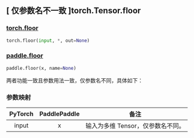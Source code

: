 ## [ 仅参数名不一致 ]torch.Tensor.floor

### [torch.floor](https://pytorch.org/docs/stable/generated/torch.floor.html?highlight=floor#torch.floor)

```python
torch.floor(input, *, out=None)
```

### [paddle.floor](https://www.paddlepaddle.org.cn/documentation/docs/zh/api/paddle/floor_cn.html#floor)

```python
paddle.floor(x, name=None)
```

两者功能一致且参数用法一致，仅参数名不同，具体如下：

### 参数映射

| PyTorch                  | PaddlePaddle         | 备注                              |
| ------------------------ | -------------------- | --------------------------------- |
| <center> input </center> | <center> x </center> | 输入为多维 Tensor，仅参数名不同。 |
